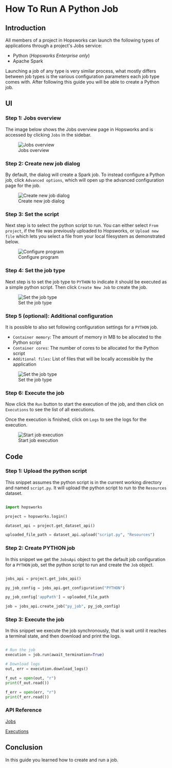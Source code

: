 # How To Run A Python Job

## Introduction

All members of a project in Hopsworks can launch the following types of applications through a project's Jobs service:

- Python (*Hopsworks Enterprise only*)
- Apache Spark

Launching a job of any type is very similar process, what mostly differs between job types is
the various configuration parameters each job type comes with. After following this guide you will be able to create a Python job.

## UI

### Step 1: Jobs overview

The image below shows the Jobs overview page in Hopsworks and is accessed by clicking `Jobs` in the sidebar.

<p align="center">
  <figure>
    <img src="../../../../assets/images/guides/jobs/jobs_overview.png" alt="Jobs overview">
    <figcaption>Jobs overview</figcaption>
  </figure>
</p>

### Step 2: Create new job dialog

By default, the dialog will create a Spark job. To instead configure a Python job, click `Advanced options`, which will open up the advanced configuration page for the job.

<p align="center">
  <figure>
    <img src="../../../../assets/images/guides/jobs/create_new_job.png" alt="Create new job dialog">
    <figcaption>Create new job dialog</figcaption>
  </figure>
</p>

### Step 3: Set the script

Next step is to select the python script to run. You can either select `From project`, if the file was previously uploaded to Hopsworks, or `Upload new file` which lets you select a file from your local filesystem as demonstrated below.

<p align="center">
  <figure>
    <img src="../../../../assets/images/guides/jobs/upload_job_py_file.gif" alt="Configure program">
    <figcaption>Configure program</figcaption>
  </figure>
</p>

### Step 4: Set the job type

Next step is to set the job type to `PYTHON` to indicate it should be executed as a simple python script. Then click `Create New Job` to create the job. 

<p align="center">
  <figure>
    <img src="../../../../assets/images/guides/jobs/advanced_configuration_py.gif" alt="Set the job type">
    <figcaption>Set the job type</figcaption>
  </figure>
</p>

### Step 5 (optional): Additional configuration

It is possible to also set following configuration settings for a `PYTHON` job.

* `Container memory`: The amount of memory in MB to be allocated to the Python script
* `Container cores`: The number of cores to be allocated for the Python script
* `Additional files`: List of files that will be locally accessible by the application

<p align="center">
  <figure>
    <img src="../../../../assets/images/guides/jobs/configure_py.png" alt="Set the job type">
    <figcaption>Set the job type</figcaption>
  </figure>
</p>

### Step 6: Execute the job

Now click the `Run` button to start the execution of the job, and then click on `Executions` to see the list of all executions.

Once the execution is finished, click on `Logs` to see the logs for the execution.


<p align="center">
  <figure>
    <img src="../../../../assets/images/guides/jobs/start_job_py.gif" alt="Start job execution">
    <figcaption>Start job execution</figcaption>
  </figure>
</p>

## Code

### Step 1: Upload the python script

This snippet assumes the python script is in the current working directory and named `script.py`. It will upload the python script to run to the `Resources` dataset.

```python

import hopsworks

project = hopsworks.login()

dataset_api = project.get_dataset_api()

uploaded_file_path = dataset_api.upload("script.py", "Resources")

```


### Step 2: Create PYTHON job

In this snippet we get the `JobsApi` object to get the default job configuration for a `PYTHON` job, set the python script to run and create the `Job` object.

```python

jobs_api = project.get_jobs_api()

py_job_config = jobs_api.get_configuration("PYTHON")

py_job_config['appPath'] = uploaded_file_path

job = jobs_api.create_job("py_job", py_job_config)

```

### Step 3: Execute the job

In this snippet we execute the job synchronously, that is wait until it reaches a terminal state, and then download and print the logs.

```python

# Run the job
execution = job.run(await_termination=True)

# Download logs
out, err = execution.download_logs()

f_out = open(out, "r")
print(f_out.read())

f_err = open(err, "r")
print(f_err.read())

```

### API Reference

[Jobs](https://docs.hopsworks.ai/hopsworks-api/dev/generated/api/jobs/)

[Executions](https://docs.hopsworks.ai/hopsworks-api/dev/generated/api/executions/)

## Conclusion

In this guide you learned how to create and run a job.